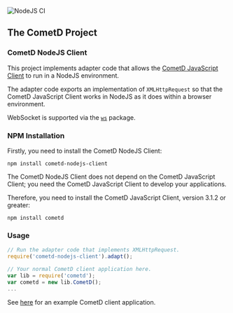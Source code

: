 ![NodeJS CI](https://github.com/cometd/cometd-nodejs-client/workflows/NodeJS%20CI/badge.svg)

## The CometD Project

### CometD NodeJS Client

This project implements adapter code that allows the [CometD JavaScript Client](https://github.com/cometd/cometd-javascript) to run in a NodeJS environment.

The adapter code exports an implementation of `XMLHttpRequest` so that the CometD JavaScript Client works in NodeJS as it does within a browser environment.

WebSocket is supported via the [`ws`](https://www.npmjs.com/package/ws) package.

### NPM Installation

Firstly, you need to install the CometD NodeJS Client:

```
npm install cometd-nodejs-client
```

The CometD NodeJS Client does not depend on the CometD JavaScript Client; you need the CometD JavaScript Client to develop your applications.

Therefore, you need to install the CometD JavaScript Client, version 3.1.2 or greater:

```
npm install cometd
```

### Usage

```javascript
// Run the adapter code that implements XMLHttpRequest.
require('cometd-nodejs-client').adapt();

// Your normal CometD client application here.
var lib = require('cometd');
var cometd = new lib.CometD();
...
```

See [here](https://github.com/cometd/cometd-javascript/blob/master/README.md) for an example CometD client application.
